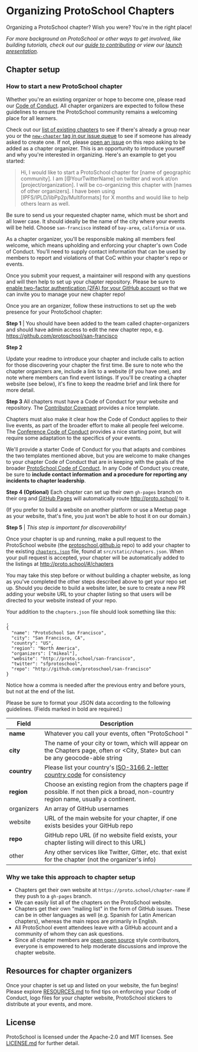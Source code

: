 # Organizing ProtoSchool Chapters

Organizing a ProtoSchool chapter? Wish you were? You're in the right place!

_For more background on ProtoSchool or other ways to get involved, like building tutorials, check out our [guide to contributing](./CONTRIBUTING.md) or view our [launch presentation](https://github.com/protoschool/organizing/blob/master/presentations/ProtoSchool_Launch_Preso_2019-01-14.pdf)._

## Chapter setup

### How to start a new ProtoSchool chapter

Whether you're an existing organizer or hope to become one, please read our [Code of Conduct](,/CODE_OF_CONDUCT.md). All chapter organizers are expected to follow these guidelines to ensure the ProtoSchool community remains a welcoming place for all learners.

Check out our [list of existing chapters](https://proto.school/#/chapters) to see if there's already a group near you or the [`new-chapter` tag in our issue queue](https://github.com/ProtoSchool/organizing/issues?q=is%3Aopen+is%3Aissue+label%3Anew-chapter) to see if someone has already asked to create one. If not, please [open an issue](https://github.com/ProtoSchool/organizing/issues/new?assignees=terichadbourne&labels=new-chapter&template=new-chapter-request.md&title=New+Chapter+Request+-+%5BLocation%5D) on this repo asking to be added as a chapter organizer. This is an opportunity to introduce yourself and why you're interested in organizing. Here's an example to get you started:

>Hi, I would like to start a ProtoSchool chapter for [name of geographic community]. I am [@YourTwitterName] on twitter and work at/on [project/organization]. I will be co-organizing this chapter with [names of other organizers]. I have been using [IPFS/IPLD/libPp2p/Multiformats] for X months and would like to help others learn as well.

Be sure to send us your requested chapter name, which must be short and all lower case. It should ideally be the name of the city where your events will be held. Choose `san-francisco` instead of `bay-area`, `california` or `usa`.

As a chapter organizer, you'll be responsible making all members feel welcome, which means upholding and enforcing your chapter's own Code of Conduct. You'll need to supply contact information that can be used by members to report and violations of that CoC within your chapter's repo or events.

Once you submit your request, a maintainer will respond with any questions and will then help to set up your chapter repository. Please be sure to [enable  two-factor authentication (2FA) for your GitHub account](https://help.github.com/articles/securing-your-account-with-two-factor-authentication-2fa/) so that we can invite you to manage your new chapter repo!

Once you are an organizer, follow these instructions to set up the web presence for your ProtoSchool chapter:

**Step 1** | You should have been added to the team called chapter-organizers and should have admin access to edit the new chapter repo, e.g. https://github.com/protoschool/san-francisco

**Step 2**

Update your readme to introduce your chapter and include calls to action for those discovering your chapter the first time. Be sure to note who the chapter organizers are, include a link to a website (if you have one), and note where members can find event listings. If you'll be creating a chapter website (see below), it's fine to keep the readme brief and link there for more detail.

**Step 3**
All chapters must have a Code of Conduct for your website and repository. The [Contributor Covenant](https://www.contributor-covenant.org/) provides a nice template.

Chapters must also make it clear how the Code of Conduct applies to their live events, as part of the broader effort to make all people feel welcome. The [Conference Code of Conduct](http://confcodeofconduct.com/)
provides a nice starting point, but will require some adaptation to the specifics of your events.

We'll provide a starter Code of Conduct for you that adapts and combines the two templates mentioned above, but you are welcome to make changes to your chapter Code of Conduct that are in keeping with the goals of the broader [ProtoSchool Code of Conduct](https://github.com/protoschool/organizing/blob/master/CODE_OF_CONDUCT.md). In any Code of Conduct you create, be sure to **include contact information and a procedure for reporting any incidents to chapter leadership**.

**Step 4 (Optional)**
Each chapter can set up their own `gh-pages` branch on their org and [GitHub Pages](https://help.github.com/categories/github-pages-basics/) will automatically route http://proto.school/<reponame> to it.

(If you prefer to build a website on another platform or use a Meetup page as your website, that's fine, you just won't be able to host it on our domain.)


**Step 5** | _This step is important for discoverability!_

Once your chapter is up and running, make a pull request to the ProtoSchool website (the [protoschool.github.io](https://github.com/ProtoSchool/protoschool.github.io) repo)
to add your chapter to the existing [`chapters.json`](https://github.com/ProtoSchool/protoschool.github.io/blob/code/src/static/chapters.json) file, found at `src/static/chapters.json`.
When your pull request is accepted, your chapter will be automatically added to the listings at http://proto.school/#/chapters

You may take this step before or without building a chapter website, as long as you've completed the other
steps described above to get your repo set up. Should you decide to build a website later, be sure to create a new PR adding your website URL to your chapter listing so that users will be directed to your website instead of your repo.

Your addition to the `chapters.json` file should look something like this:

```
,
{
  "name": "ProtoSchool San Francisco",
  "city": "San Francisco, CA",
  "country": "US",
  "region": "North America",
  "organizers": ["mikeal"],
  "website": "http://proto.school/san-francisco",
  "twitter": "sfprotoschool",
  "repo": "http://github.com/protoschool/san-francisco"
}
```
Notice how a comma is needed after the previous entry and before yours, but not at the end of the list.

Please be sure to format your JSON data according to the following guidelines. (Fields marked in bold are required.)

| Field | Description |
| --- | --- |
| **name** | Whatever you call your events, often "ProtoSchool <City> " |
| **city**	 | The name of your city or town, which will appear on the Chapters page, often <City> or <City, State> but can be any geocode-able string |
| **country**	 |  Please list your country's [ISO-3166 2-letter country code](https://en.wikipedia.org/wiki/ISO_3166-2) for consistency |
| **region**  |  Choose an existing region from the chapters page if possible. If not then pick a broad, non-country region name, usually a continent. |
| organizers  | An array of GitHub usernames  |
| website  |  URL of the main website for your chapter, if one exists besides your GitHub repo |
| **repo** |  GitHub repo URL (if no website field exists, your chapter listing will direct to this URL)|
| other   | Any other services like Twitter, Gitter, etc. that exist for the chapter (not the organizer's info) |


### Why we take this approach to chapter setup
- Chapters get their own website at `https://proto.school/chapter-name` if they push to a `gh-pages` branch.
- We can easily list all of the chapters on the ProtoSchool website.
- Chapters get their own "mailing list" in the form of GitHub issues. These can be in other languages as well (e.g. Spanish for Latin American chapters), whereas the main repos are primarily in English.
- All ProtoSchool event attendees leave with a GitHub account and a community of whom they can ask questions.
- Since all chapter members are [open open source](https://github.com/Level/community/blob/master/CONTRIBUTING.md) style contributors, everyone is empowered to help moderate discussions and improve the chapter website.

## Resources for chapter organizers
Once your chapter is set up and listed on your website, the fun begins! Please explore [RESOURCES.md](./RESOURCES.md) to find tips on enforcing your Code of Conduct, logo files for your chapter website, ProtoSchool stickers to distribute at your events, and more.

## License
ProtoSchool is licensed under the Apache-2.0 and MIT licenses. See [LICENSE.md](./LICENSE.md) for further detail.
